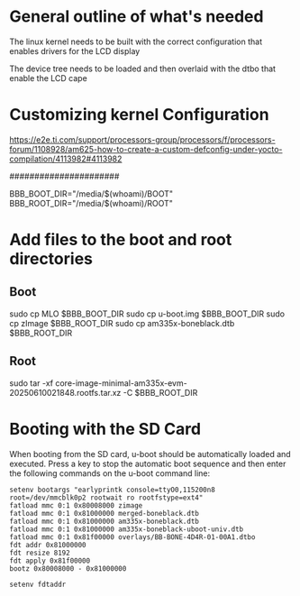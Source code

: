 
# General outline of what's needed

The linux kernel needs to be built with the correct configuration that enables drivers for the LCD display

The device tree needs to be loaded and then overlaid with the dtbo that enable the LCD cape


# Customizing kernel Configuration

https://e2e.ti.com/support/processors-group/processors/f/processors-forum/1108928/am625-how-to-create-a-custom-defconfig-under-yocto-compilation/4113982#4113982




######################





BBB_BOOT_DIR="/media/$(whoami)/BOOT"
BBB_ROOT_DIR="/media/$(whoami)/ROOT"


# Add files to the boot and root directories

## Boot

sudo cp MLO $BBB_BOOT_DIR
sudo cp u-boot.img $BBB_BOOT_DIR
sudo cp zImage $BBB_ROOT_DIR
sudo cp am335x-boneblack.dtb $BBB_ROOT_DIR

## Root

sudo tar -xf core-image-minimal-am335x-evm-20250610021848.rootfs.tar.xz -C $BBB_ROOT_DIR





# Booting with the SD Card

When booting from the SD card, u-boot should be automatically loaded and executed. Press a key to stop the automatic boot sequence and then enter the following commands on the u-boot command line:

```
setenv bootargs "earlyprintk console=ttyO0,115200n8 root=/dev/mmcblk0p2 rootwait ro rootfstype=ext4"
fatload mmc 0:1 0x80008000 zimage
fatload mmc 0:1 0x81000000 merged-boneblack.dtb
fatload mmc 0:1 0x81000000 am335x-boneblack.dtb
fatload mmc 0:1 0x81000000 am335x-boneblack-uboot-univ.dtb
fatload mmc 0:1 0x81f00000 overlays/BB-BONE-4D4R-01-00A1.dtbo
fdt addr 0x81000000
fdt resize 8192
fdt apply 0x81f00000
bootz 0x80008000 - 0x81000000
```

```
setenv fdtaddr 
